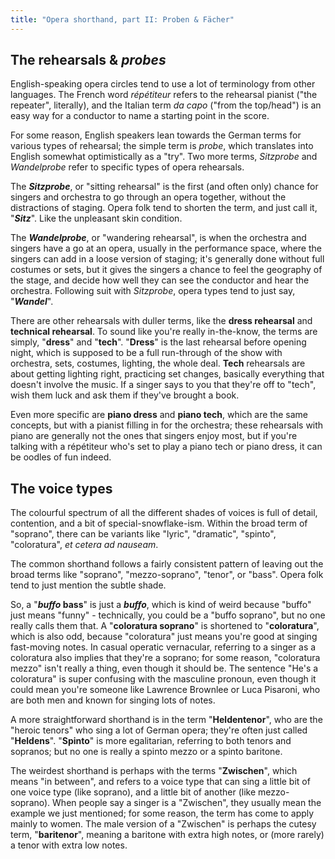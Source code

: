 ```yaml
---
title: "Opera shorthand, part II: Proben & Fächer"
---
```


## The rehearsals & *probes*

English-speaking opera circles tend to use a lot of terminology from other languages. The French word *répétiteur* refers to the rehearsal pianist ("the repeater", literally), and the Italian term *da capo* ("from the top/head") is an easy way for a conductor to name a starting point in the score. 

For some reason, English speakers lean towards the German terms for various types of rehearsal; the simple term is *probe*, which translates into English somewhat optimistically as a "try". Two more terms, *Sitzprobe* and *Wandelprobe* refer to specific types of opera rehearsals. 

The ***Sitzprobe***, or "sitting rehearsal" is the first (and often only) chance for singers and orchestra to go through an opera together, without the distractions of staging. Opera folk tend to shorten the term, and just call it, "***Sitz***". Like the unpleasant skin condition.

The ***Wandelprobe***, or "wandering rehearsal", is when the orchestra and singers have a go at an opera, usually in the performance space, where the singers can add in a loose version of staging; it's generally done without full costumes or sets, but it gives the singers a chance to feel the geography of the stage, and decide how well they can see the conductor and hear the orchestra. Following suit with *Sitzprobe*, opera types tend to just say, "***Wandel***".

There are other rehearsals with duller terms, like the **dress rehearsal** and **technical rehearsal**. To sound like you're really in-the-know, the terms are simply, "**dress**" and "**tech**". "**Dress**" is the last rehearsal before opening night, which is supposed to be a full run-through of the show with orchestra, sets, costumes, lighting, the whole deal. **Tech** rehearsals are about getting lighting right, practicing set changes, basically everything that doesn't involve the music. If a singer says to you that they're off to "tech", wish them luck and ask them if they've brought a book.

Even more specific are **piano dress** and **piano tech**, which are the same concepts, but with a pianist filling in for the orchestra; these rehearsals with piano are generally not the ones that singers enjoy most, but if you're talking with a répétiteur who's set to play a piano tech or piano dress, it can be oodles of fun indeed.

## The voice types

The colourful spectrum of all the different shades of voices is full of detail, contention, and a bit of special-snowflake-ism. Within the broad term of "soprano", there can be variants like "lyric", "dramatic", "spinto", "coloratura", *et cetera ad nauseam*.

The common shorthand follows a fairly consistent pattern of leaving out the broad terms like "soprano", "mezzo-soprano", "tenor", or "bass". Opera folk tend to just mention the subtle shade. 

So, a "***buffo* bass**" is just a ***buffo***, which is kind of weird because "buffo" just means "funny" - technically, you could be a "buffo soprano", but no one really calls them that. A "**coloratura soprano**" is shortened to "**coloratura**", which is also odd, because "coloratura" just means you're good at singing fast-moving notes. In casual operatic vernacular, referring to a singer as a coloratura also implies that they're a soprano; for some reason, "coloratura mezzo" isn't really a thing, even though it should be. The sentence "He's a coloratura" is super confusing with the masculine pronoun, even though it could mean you're someone like Lawrence Brownlee or Luca Pisaroni, who are both men and known for singing lots of notes. 

A more straightforward shorthand is in the term "**Heldentenor**", who are the "heroic tenors" who sing a lot of German opera; they're often just called "**Heldens**". "**Spinto**" is more egalitarian, referring to both tenors and sopranos; but no one is really a spinto mezzo or a spinto baritone.

The weirdest shorthand is perhaps with the terms "**Zwischen**", which means "in between", and refers to a voice type that can sing a little bit of one voice type (like soprano), and a little bit of another (like mezzo-soprano). When people say a singer is a "Zwischen", they usually mean the example we just mentioned; for some reason, the term has come to apply mainly to women. The male version of a "Zwischen" is perhaps the cutesy term, "**baritenor**", meaning a baritone with extra high notes, or (more rarely) a tenor with extra low notes.
